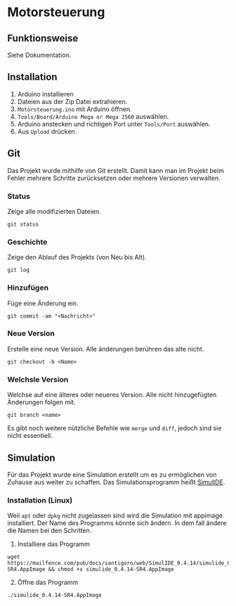 # Motorsteuerung

## Funktionsweise
Siehe Dokumentation.

## Installation
1. Arduino installieren
2. Dateien aus der Zip Datei extrahieren.
3. `Motorsteuerung.ino` mit Arduino öffnen.
4. `Tools/Board/Arduino Mega or Mega 2560` auswählen.
5. Arduino anstecken und richtigen Port unter `Tools/Port` auswählen.
6. Aus `Upload` drücken.

## Git
Das Projekt wurde mithilfe von Git erstellt. Damit kann man im Projekt beim Fehler mehrere Schritte zurücksetzen oder mehrere Versionen verwalten.

### Status
Zeige alle modifizierten Dateien.
```
git status
```

### Geschichte
Zeige den Ablauf des Projekts (von Neu bis Alt).
```
git log
```

### Hinzufügen
Füge eine Änderung ein.
```
git commit -am "<Nachricht>"
```

### Neue Version
Erstelle eine neue Version. Alle änderungen berühren das alte nicht.
```
git checkout -b <Name>
```

### Welchsle Version
Welchse auf eine älteres oder neueres Version. Alle nicht hinzugefügten Änderungen folgen mit.
```
git branch <name>
```

Es gibt noch weitere nützliche Befehle wie `merge` und `diff`, jedoch sind sie nicht essentiell.

## Simulation
Für das Projekt wurde eine Simulation erstellt um es zu ermöglichen von Zuhause aus weiter zu schaffen. Das Simulationsprogramm heißt [SimulIDE](https://www.simulide.com/p/downloads.html).

### Installation (Linux)
Weil `apt` oder `dpkg` nicht zugelassen sind wird die Simulation mit appimage installiert. Der Name des Programms könnte sich ändern. In dem fall ändere die Namen bei den Schritten.

1. Installiere das Programm
```
wget https://mailfence.com/pub/docs/santigoro/web/SimulIDE_0.4.14/simulide_0.4.14-SR4.AppImage && chmod +x simulide_0.4.14-SR4.AppImage
```
2. Öffne das Programm
```
./simulide_0.4.14-SR4.AppImage
```
